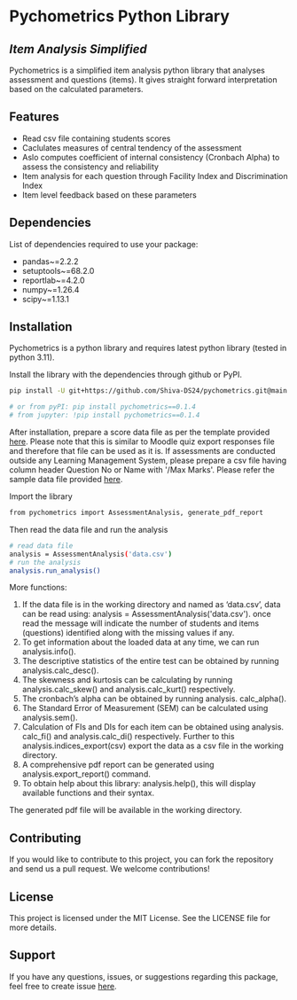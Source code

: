 # Pychometrics Python Library
## _Item Analysis Simplified_





Pychometrics is a simplified item analysis python library that analyses assessment and questions (items). It gives straight forward interpretation based on the calculated parameters.


## Features

- Read csv file containing students scores
- Caclulates measures of central tendency of the assessment
- Aslo computes coefficient of internal consistency (Cronbach Alpha) to assess the consistency and reliability
- Item analysis for each question through Facility Index and Discrimination Index
- Item level feedback based on these parameters

## Dependencies
List of dependencies required to use your package:
- pandas~=2.2.2
- setuptools~=68.2.0
- reportlab~=4.2.0
- numpy~=1.26.4
- scipy~=1.13.1


## Installation
Pychometrics is a python library and requires latest python library (tested in python 3.11).

Install the library with the dependencies through github or PyPI.

```sh
pip install -U git+https://github.com/Shiva-DS24/pychometrics.git@main

# or from pyPI: pip install pychometrics==0.1.4
# from jupyter: !pip install pychometrics==0.1.4

```
After installation, prepare a score data file as per the template provided [here](https://github.com/Shiva-DS24/pychometrics/blob/main/data.csv). Please note that this is similar to Moodle quiz export responses file and therefore that file can be used as it is. If assessments are conducted outside any Learning Management System, please prepare a csv file having column header Question No or Name with '/Max Marks'. Please refer the sample data file provided [here](https://github.com/Shiva-DS24/pychometrics/blob/main/data.csv).

Import the library
```sh
from pychometrics import AssessmentAnalysis, generate_pdf_report
```
Then read the data file and run the analysis
```sh
# read data file
analysis = AssessmentAnalysis('data.csv')
# run the analysis
analysis.run_analysis()
```

More functions: 

1.	If the data file is in the working directory and named as ‘data.csv’, data can be read using: analysis = AssessmentAnalysis('data.csv'). once read the message will indicate the number of students and items (questions) identified along with the missing values if any. 
2.	To get information about the loaded data at any time, we can run analysis.info().
3.	The descriptive statistics of the entire test can be obtained by running analysis.calc_desc().
4.	The skewness and kurtosis can be calculating by running analysis.calc_skew() and analysis.calc_kurt() respectively.
5.	The cronbach’s alpha can be obtained by running analysis. calc_alpha().
6.	The Standard Error of Measurement (SEM) can be calculated using analysis.sem().
7.	Calculation of FIs and DIs for each item can be obtained using analysis. calc_fi() and analysis.calc_di() respectively. Further to this analysis.indices_export(csv) export the data as a csv file in the working directory. 
8.	A comprehensive pdf report can be generated using analysis.export_report() command.
9.	To obtain help about this library: analysis.help(), this will display available functions and their syntax.


The generated pdf file will be available in the working directory.

## Contributing
If you would like to contribute to this project, you can fork the repository and send us a pull request. We welcome contributions!
## License
This project is licensed under the MIT License. See the LICENSE file for more details.

## Support
If you have any questions, issues, or suggestions regarding this package, feel free to create issue [here](https://github.com/Shiva-DS24/pychometrics/issues).


